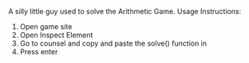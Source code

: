 A silly little guy used to solve the Arithmetic Game. 
Usage Instructions:
1. Open game site
2. Open Inspect Element
3. Go to counsel and copy and paste the solve() function in
4. Press enter

